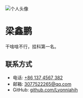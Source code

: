 <!DOCTYPE html>
<html lang="en">
<head>
    <meta charset="UTF-8">
    <title>我的个人资料</title>
    <link rel="stylesheet" href="styles.css">
</head>
<body>
    <div class="profile-container">
        <div class="profile-section">
            <!-- 更新头像图片路径 -->
            <img src="C:\Users\A![ea3b8bee7793b966cad9118ab65f9658](https://github.com/Lyonniahih/me/assets/173061265/2d3b625c-a5cd-4ce2-9e53-a4931ccc108a)
lexandre\Desktop\ea3b8bee7793b966cad9118ab65f9658.jpg" alt="个人头像" class="profile-picture">
            <h1>梁鑫鹏</h1>
            <p>干啥啥不行，挂科第一名。</p>
        </div>
        <div class="contact-info">
            <h2>联系方式</h2>
            <ul>
                <li>电话: <a href="tel:+861374567382">+86 137 4567 382</a></li>
                <li>邮箱: <a href="mailto:3077522265@qq.com">3077522265@qq.com</a></li>
                <li>GitHub: <a href="https://github.com/Lyonniahih">github.com/Lyonniahih</a></li>
            </ul>
        </div>
    </div>
</body>
</html>
